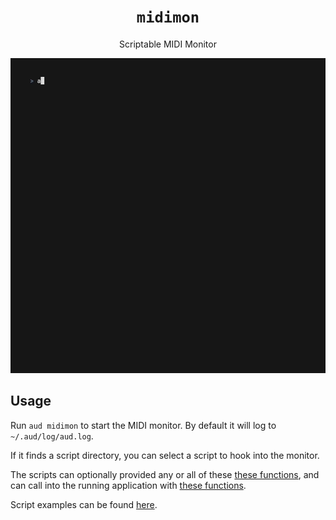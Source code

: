 <h1 align="center"><code>midimon</code></h1>
<p align="center">Scriptable MIDI Monitor</p>

![midimon](../res/out/midimon.gif)

## Usage

Run `aud midimon` to start the MIDI monitor.
By default it will log to `~/.aud/log/aud.log`.

If it finds a script directory, you can select
a script to hook into the monitor.

The scripts can optionally provided any or all of
these [these functions](../lua/api/midimon/api.lua), and
can call into the running application with
[these functions](../lua/api/midimon/docs.lua).

Script examples can be found [here](../lua/examples/midimon/).

